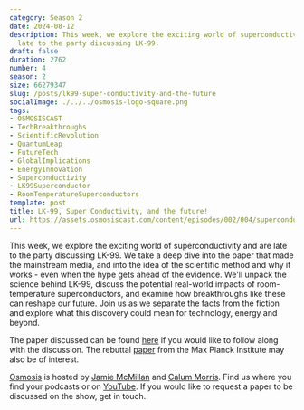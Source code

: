 ```yaml
---
category: Season 2
date: 2024-08-12
description: This week, we explore the exciting world of superconductivity and are
  late to the party discussing LK-99.
draft: false
duration: 2762
number: 4
season: 2
size: 66279347
slug: /posts/lk99-super-conductivity-and-the-future
socialImage: ./../../osmosis-logo-square.png
tags:
- OSMOSISCAST
- TechBreakthroughs
- ScientificRevolution
- QuantumLeap
- FutureTech
- GlobalImplications
- EnergyInnovation
- Superconductivity
- LK99Superconductor
- RoomTemperatureSuperconductors
template: post
title: LK-99, Super Conductivity, and the future!
url: https://assets.osmosiscast.com/content/episodes/002/004/superconductivity.mp3
---
```


This week, we explore the exciting world of superconductivity and are late to the party discussing LK-99. We take a deep dive into the paper that made the mainstream media, and into the idea of the scientific method and why it works - even when the hype gets ahead of the evidence. We'll unpack the science behind LK-99, discuss the potential real-world impacts of room-temperature superconductors, and examine how breakthroughs like these can reshape our future. Join us as we separate the facts from the fiction and explore what this discovery could mean for technology, energy and beyond.

The paper discussed can be found [here](https://arxiv.org/pdf/2307.12008) if you would like to follow along with the discussion. The rebuttal [paper](https://arxiv.org/abs/2308.06256) from the Max Planck Institute may also be of interest. 

[Osmosis](https://osmosiscast.com) is hosted by [Jamie McMillan](https://www.linkedin.com/in/jamie-mcmillan-metrology/) and [Calum Morris](https://www.linkedin.com/in/calum-morris-7015a028b/). Find us where you find your podcasts or on [YouTube](https://www.youtube.com/@Osmosiscast). If you would like to request a paper to be discussed on the show, get in touch.
